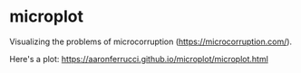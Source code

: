 # microplot
Visualizing the problems of microcorruption (https://microcorruption.com/).

Here's a plot: https://aaronferrucci.github.io/microplot/microplot.html
